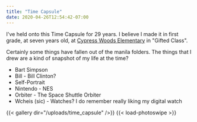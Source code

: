 ```yaml
---
title: "Time Capsule"
date: 2020-04-26T12:54:42-07:00
---
```


I've held onto this Time Capsule for 29 years. I believe I made it in first grade, at seven years old, at [Cypress Woods Elementary](https://www.pcsb.org/Domain/23) in "Gifted Class".

Certainly some things have fallen out of the manila folders. The things that I drew are a kind of snapshot of my life at the time?

* Bart Simpson
* Bill - Bill Clinton?
* Self-Portrait
* Nintendo - NES
* Orbiter - The Space Shuttle Orbiter
* Wcheis (sic) - Watches? I do remember really liking my digital watch

{{< gallery dir="/uploads/time_capsule" />}} {{< load-photoswipe >}}
